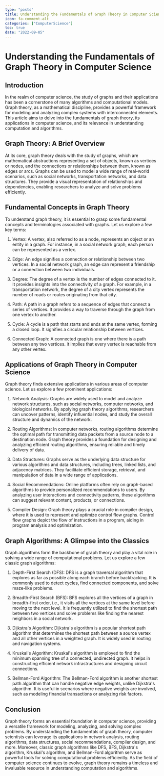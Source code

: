 ```yaml
---
type: "posts"
title: Understanding the Fundamentals of Graph Theory in Computer Science
icon: fa-comment-alt
categories: ["ComputerScience"]
toc: true
date: "2022-09-05"
---
```




# Understanding the Fundamentals of Graph Theory in Computer Science

## Introduction

In the realm of computer science, the study of graphs and their applications has been a cornerstone of many algorithms and computational models. Graph theory, as a mathematical discipline, provides a powerful framework for modeling and analyzing complex systems with interconnected elements. This article aims to delve into the fundamentals of graph theory, its applications in computer science, and its relevance in understanding computation and algorithms.

## Graph Theory: A Brief Overview

At its core, graph theory deals with the study of graphs, which are mathematical abstractions representing a set of objects, known as vertices or nodes, and the connections or relationships between them, known as edges or arcs. Graphs can be used to model a wide range of real-world scenarios, such as social networks, transportation networks, and data structures. They provide a visual representation of relationships and dependencies, enabling researchers to analyze and solve problems efficiently.

## Fundamental Concepts in Graph Theory

To understand graph theory, it is essential to grasp some fundamental concepts and terminologies associated with graphs. Let us explore a few key terms:

1. Vertex: A vertex, also referred to as a node, represents an object or an entity in a graph. For instance, in a social network graph, each person can be represented as a vertex.

2. Edge: An edge signifies a connection or relationship between two vertices. In a social network graph, an edge can represent a friendship or a connection between two individuals.

3. Degree: The degree of a vertex is the number of edges connected to it. It provides insights into the connectivity of a graph. For example, in a transportation network, the degree of a city vertex represents the number of roads or routes originating from that city.

4. Path: A path in a graph refers to a sequence of edges that connect a series of vertices. It provides a way to traverse through the graph from one vertex to another.

5. Cycle: A cycle is a path that starts and ends at the same vertex, forming a closed loop. It signifies a circular relationship between vertices.

6. Connected Graph: A connected graph is one where there is a path between any two vertices. It implies that every vertex is reachable from any other vertex.

## Applications of Graph Theory in Computer Science

Graph theory finds extensive applications in various areas of computer science. Let us explore a few prominent applications:

1. Network Analysis: Graphs are widely used to model and analyze network structures, such as social networks, computer networks, and biological networks. By applying graph theory algorithms, researchers can uncover patterns, identify influential nodes, and study the overall structure and dynamics of the network.

2. Routing Algorithms: In computer networks, routing algorithms determine the optimal path for transmitting data packets from a source node to a destination node. Graph theory provides a foundation for designing and analyzing efficient routing algorithms, ensuring reliable and timely delivery of data.

3. Data Structures: Graphs serve as the underlying data structure for various algorithms and data structures, including trees, linked lists, and adjacency matrices. They facilitate efficient storage, retrieval, and manipulation of data in a wide range of applications.

4. Social Recommendations: Online platforms often rely on graph-based algorithms to provide personalized recommendations to users. By analyzing user interactions and connectivity patterns, these algorithms can suggest relevant content, products, or connections.

5. Compiler Design: Graph theory plays a crucial role in compiler design, where it is used to represent and optimize control flow graphs. Control flow graphs depict the flow of instructions in a program, aiding in program analysis and optimization.

## Graph Algorithms: A Glimpse into the Classics

Graph algorithms form the backbone of graph theory and play a vital role in solving a wide range of computational problems. Let us explore a few classic graph algorithms:

1. Depth-First Search (DFS): DFS is a graph traversal algorithm that explores as far as possible along each branch before backtracking. It is commonly used to detect cycles, find connected components, and solve maze-like problems.

2. Breadth-First Search (BFS): BFS explores all the vertices of a graph in breadth-first order, i.e., it visits all the vertices at the same level before moving to the next level. It is frequently utilized to find the shortest path between two vertices and solve problems like finding the nearest neighbors in a social network.

3. Dijkstra's Algorithm: Dijkstra's algorithm is a popular shortest path algorithm that determines the shortest path between a source vertex and all other vertices in a weighted graph. It is widely used in routing and navigation systems.

4. Kruskal's Algorithm: Kruskal's algorithm is employed to find the minimum spanning tree of a connected, undirected graph. It helps in constructing efficient network infrastructures and designing circuit connections.

5. Bellman-Ford Algorithm: The Bellman-Ford algorithm is another shortest path algorithm that can handle negative edge weights, unlike Dijkstra's algorithm. It is useful in scenarios where negative weights are involved, such as modeling financial transactions or analyzing risk factors.

## Conclusion

Graph theory forms an essential foundation in computer science, providing a versatile framework for modeling, analyzing, and solving complex problems. By understanding the fundamentals of graph theory, computer scientists can leverage its applications in network analysis, routing algorithms, data structures, social recommendations, compiler design, and more. Moreover, classic graph algorithms like DFS, BFS, Dijkstra's algorithm, Kruskal's algorithm, and Bellman-Ford algorithm serve as powerful tools for solving computational problems efficiently. As the field of computer science continues to evolve, graph theory remains a timeless and invaluable resource in understanding computation and algorithms.